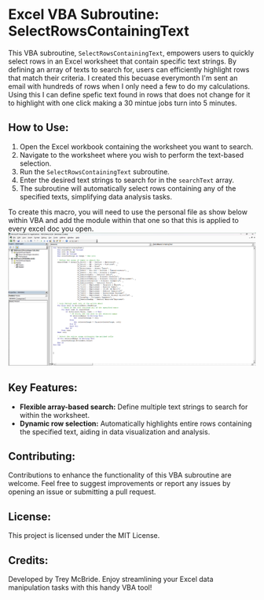 # Excel VBA Subroutine: SelectRowsContainingText

This VBA subroutine, `SelectRowsContainingText`, empowers users to quickly select rows in an Excel worksheet that contain specific text strings. By defining an array of texts to search for, users can efficiently highlight rows that match their criteria. I created this becuase everymonth I'm sent an email with hundreds of rows when I only need a few to do my calculations. Using this I can define spefic text found in rows that does not change for it to highlight with one click making a 30 mintue jobs turn into 5 minutes.

## How to Use:
1. Open the Excel workbook containing the worksheet you want to search.
2. Navigate to the worksheet where you wish to perform the text-based selection.
3. Run the `SelectRowsContainingText` subroutine.
4. Enter the desired text strings to search for in the `searchText` array.
5. The subroutine will automatically select rows containing any of the specified texts, simplifying data analysis tasks.

To create this macro, you will need to use the personal file as show below within VBA and add the module within that one so that this is applied to every excel doc you open.
![alt text](https://raw.githubusercontent.com/Hammerdown53/Excel-Row-Selector-Using-VBA/main/Screenshot%202024-07-15%20095411.png)

## Key Features:
- **Flexible array-based search:** Define multiple text strings to search for within the worksheet.
- **Dynamic row selection:** Automatically highlights entire rows containing the specified text, aiding in data visualization and analysis.

## Contributing:
Contributions to enhance the functionality of this VBA subroutine are welcome. Feel free to suggest improvements or report any issues by opening an issue or submitting a pull request.

## License:
This project is licensed under the MIT License.

## Credits:
Developed by Trey McBride. Enjoy streamlining your Excel data manipulation tasks with this handy VBA tool!
